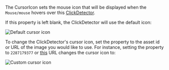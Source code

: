 The CursorIcon sets the mouse icon that will be displayed when the `Mouse/mouse` hovers over this [ClickDetector](https://developer.roblox.com/en-us/api-reference/class/ClickDetector).

If this property is left blank, the ClickDetector will use the default icon:

![Default cursor icon](https://developer.roblox.com/assets/blt93eee9eb25194ca8/ClickDetectorCursorIcon.png)

To change the ClickDetector's cursor icon, set the property to the asset id or URL of the image you would like to use. For instance, setting the property to `2287179377` or [this](https://www.roblox.com/My/Item.aspx?ID=2287179377) URL changes the cursor icon to:

![Custom cursor icon](https://developer.roblox.com/assets/blt59eec7aa0c76851a/InterestCursorIcon.png)
